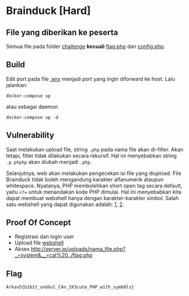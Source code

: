 # Brainduck [Hard]

## File yang diberikan ke peserta
Semua file pada folder [challenge](challenge/) **kecuali** [flag.php](challenge/flag.php) dan [config.php](challenge/config.php).

## Build
Edit port pada file [.env](.env) menjadi port yang ingin diforward ke host. Lalu jalankan:
```
docker-compose up
```
atau sebagai daemon
```
docker-compose up -d
```

## Vulnerability
Saat melakukan upload file, string `.php` pada nama file akan di-filter. Akan tetapi, filter tidak dilakukan secara rekursif. Hal ini menyebabkan string `.p.phphp` akan diubah menjadi `.php`.

Selanjutnya, web akan melakukan pengecekan isi file yang diupload. File Brainduck tidak boleh mengandung karakter alfanumerik ataupun whitespace. Nyatanya, PHP membolehkan short open tag secara default, yaitu `<?=` untuk menandakan kode PHP dimulai. Hal ini menyebabkan kita dapat membuat webshell hanya dengan karakter-karakter simbol. Salah satu webshell yang dapat digunakan adalah: [1](https://gist.github.com/mvisat/03592a5ab0743cd43c2aa65bf45fef21), [2](https://securityonline.info/bypass-waf-php-webshell-without-numbers-letters/).

## Proof Of Concept
- Registrasi dan login user
- Upload file [webshell](solver/webshell.p.phphp)
- Akses http://server.ip/uploads/nama_file.php?_=system&__=cat%20../flag.php

## Flag
`Arkav5{b1b1t_unGGul_C4n_3X3cute_PHP_w1th_symb0ls}`
